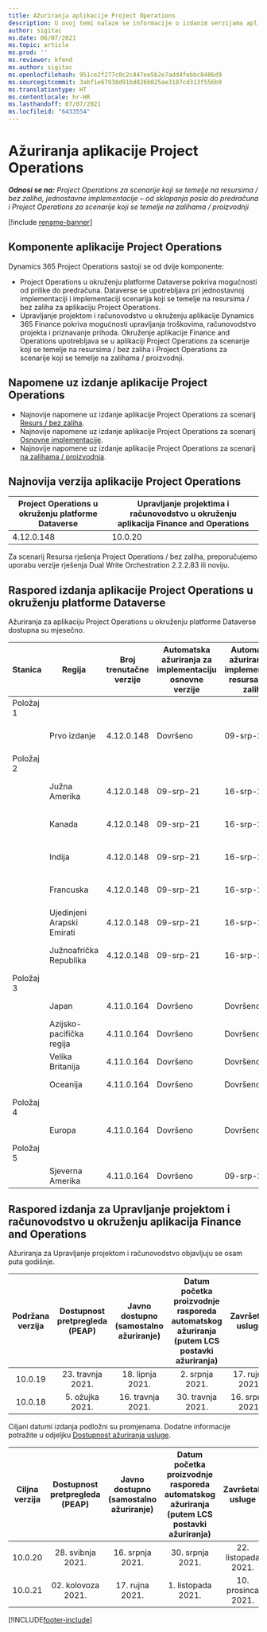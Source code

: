 ```yaml
---
title: Ažuriranja aplikacije Project Operations
description: U ovoj temi nalaze se informacije o izdanim verzijama aplikacije Dynamics 365 Project Operations.
author: sigitac
ms.date: 06/07/2021
ms.topic: article
ms.prod: ''
ms.reviewer: kfend
ms.author: sigitac
ms.openlocfilehash: 951ce2f277c0c2c447ee5b2e7add4febbc8486d9
ms.sourcegitcommit: 3abf1e67938d91bd826b025ae3187cd313f556b9
ms.translationtype: HT
ms.contentlocale: hr-HR
ms.lasthandoff: 07/07/2021
ms.locfileid: "6433554"
---
```

# <a name="project-operations-updates"></a>Ažuriranja aplikacije Project Operations

_**Odnosi se na:** Project Operations za scenarije koji se temelje na resursima / bez zaliha, jednostavne implementacije – od sklapanja posla do predračuna i Project Operations za scenarije koji se temelje na zalihama / proizvodnji_

[!include [rename-banner](~/includes/cc-data-platform-banner.md)]

## <a name="project-operations-components"></a>Komponente aplikacije Project Operations

Dynamics 365 Project Operations sastoji se od dvije komponente:

- Project Operations u okruženju platforme Dataverse pokriva mogućnosti od prilike do predračuna. Dataverse se upotrebljava pri jednostavnoj implementaciji i implementaciji scenarija koji se temelje na resursima / bez zaliha za aplikaciju Project Operations.
- Upravljanje projektom i računovodstvo u okruženju aplikacije Dynamics 365 Finance pokriva mogućnosti upravljanja troškovima, računovodstvo projekta i priznavanje prihoda. Okruženje aplikacije Finance and Operations upotrebljava se u aplikaciji Project Operations za scenarije koji se temelje na resursima / bez zaliha i Project Operations za scenarije koji se temelje na zalihama / proizvodnji.

## <a name="project-operations-release-notes"></a>Napomene uz izdanje aplikacije Project Operations
- Najnovije napomene uz izdanje aplikacije Project Operations za scenarij [Resurs / bez zaliha](whats-new-july-2021-resource-based.md).
- Najnovije napomene uz izdanje aplikacije Project Operations za scenarij [Osnovne implementacije](../pro/whats-new/whats-new-july-2021-lite.md).
- Najnovije napomene uz izdanje aplikacije Project Operations za scenarij [na zalihama / proizvodnja](../prod-pma/whats-new/whats-new-jul-2021-stocked.md).

## <a name="project-operations-latest-version"></a>Najnovija verzija aplikacije Project Operations

| Project Operations u okruženju platforme Dataverse | Upravljanje projektima i računovodstvo u okruženju aplikacija Finance and Operations | 
| --- | --- |
| 4.12.0.148 | 10.0.20 |

Za scenarij Resursa rješenja Project Operations / bez zaliha, preporučujemo uporabu verzije rješenja Dual Write Orchestration 2.2.2.83 ili noviju.

## <a name="release-schedule-for-project-operations-on-dataverse-environment"></a>Raspored izdanja aplikacije Project Operations u okruženju platforme Dataverse

Ažuriranja za aplikaciju Project Operations u okruženju platforme Dataverse dostupna su mjesečno. 

| Stanica | Regija | Broj trenutačne verzije | Automatska ažuriranja za implementaciju osnovne verzije | Automatska ažuriranja za implementaciju resursa / bez zaliha | Broj sljedeće verzije | Sljedeća verzija općenito dostupna |
|-----------|-----------------------|-----------------|--------------|---------------------|---------------------|---------------------|
| Položaj 1 |   &nbsp;              |    &nbsp;       | &nbsp;       |      &nbsp;         |      &nbsp;         |      &nbsp;         |
|   &nbsp;  | Prvo izdanje         |  4.12.0.148     | Dovršeno     | 09-srp-21          | TBD                 | 06-kolovoza-21        |
| Položaj 2 |   &nbsp;              |    &nbsp;       | &nbsp;       |      &nbsp;         |      &nbsp;         |      &nbsp;         |
|   &nbsp;  | Južna Amerika         |  4.12.0.148     | 09-srp-21   | 16-srp-21          | TBD                 | 06-kolovoza-21        |
|    &nbsp; | Kanada                |  4.12.0.148     | 09-srp-21   | 16-srp-21          | TBD                 | 06-kolovoza-21        |
|   &nbsp;  | Indija                 |  4.12.0.148     | 09-srp-21   | 16-srp-21          | TBD                 | 06-kolovoza-21        |
|   &nbsp;  | Francuska                |  4.12.0.148     | 09-srp-21   | 16-srp-21          | TBD                 | 06-kolovoza-21        |
|   &nbsp;  | Ujedinjeni Arapski Emirati  |  4.12.0.148     | 09-srp-21   | 16-srp-21          | TBD                 | 06-kolovoza-21        |
|   &nbsp;  | Južnoafrička Republika          |  4.12.0.148     | 09-srp-21   | 16-srp-21          | TBD                 | 06-kolovoza-21        |
| Položaj 3 |      &nbsp;           |     &nbsp;      |     &nbsp;   |      &nbsp;         |      &nbsp;         |      &nbsp;         |
|   &nbsp;  | Japan                 |  4.11.0.164     | Dovršeno     | Dovršeno            | 4.12.0.148          | 09-srp-21          |
|   &nbsp;  | Azijsko-pacifička regija          |  4.11.0.164     | Dovršeno     | Dovršeno            | 4.12.0.148          | 09-srp-21          |
|   &nbsp;  | Velika Britanija         |  4.11.0.164     | Dovršeno     | Dovršeno            | 4.12.0.148          | 09-srp-21          |
|   &nbsp;  | Oceanija               |  4.11.0.164     | Dovršeno     | Dovršeno            | 4.12.0.148          | 09-srp-21          |
| Položaj 4 |     &nbsp;            |     &nbsp;      |     &nbsp;   |      &nbsp;         |      &nbsp;         |      &nbsp;         |
|   &nbsp;  | Europa                |  4.11.0.164     | Dovršeno     | Dovršeno            | 4.12.0.148          | 16-srp-21          |
| Položaj 5 |     &nbsp;            |     &nbsp;      |     &nbsp;   |      &nbsp;         |      &nbsp;         |      &nbsp;         |
|   &nbsp;  | Sjeverna Amerika         |  4.11.0.164     | Dovršeno     | 09-srp-21          | 4.12.0.148          | 23-srp-21          |



## <a name="release-schedule-for-project-management-and-accounting-in-the-finance-and-operations-apps-environment"></a>Raspored izdanja za Upravljanje projektom i računovodstvo u okruženju aplikacija Finance and Operations

Ažuriranja za Upravljanje projektom i računovodstvo objavljuju se osam puta godišnje.

|          Podržana verzija          | Dostupnost pretpregleda (PEAP) | Javno dostupno (samostalno ažuriranje) | Datum početka proizvodnje rasporeda automatskog ažuriranja (putem LCS postavki ažuriranja) |   Završetak usluge   |
|:-------------------------:|:---------------------------:|:---------------------------------:|:--------------------------------------------------------------------:|:------------------:|
|          10.0.19          |        23. travnja 2021.       |            18. lipnja 2021.           |                             2. srpnja 2021.                             | 17. rujna 2021. |
|          10.0.18          |        5. ožujka 2021.        |           16. travnja 2021.          |                            30. travnja 2021.                            |    16. srpnja 2021.   |


Ciljani datumi izdanja podložni su promjenama. Dodatne informacije potražite u odjeljku [Dostupnost ažuriranja usluge](/dynamics365/fin-ops-core/fin-ops/get-started/public-preview-releases?toc=%2fdynamics365%2ffinance%2ftoc.json).

|          Ciljna verzija          | Dostupnost pretpregleda (PEAP) | Javno dostupno (samostalno ažuriranje) | Datum početka proizvodnje rasporeda automatskog ažuriranja (putem LCS postavki ažuriranja) |   Završetak usluge   |
|:-------------------------:|:---------------------------:|:---------------------------------:|:--------------------------------------------------------------------:|:------------------:|
|          10.0.20          |         28. svibnja 2021.        |           16. srpnja 2021.           |                             30. srpnja 2021.                             |  22. listopada 2021.  |
|          10.0.21          |         02. kolovoza 2021.     |           17. rujna 2021.      |                             1. listopada 2021.                           |  10. prosinca 2021.  |


[!INCLUDE[footer-include](../includes/footer-banner.md)]
